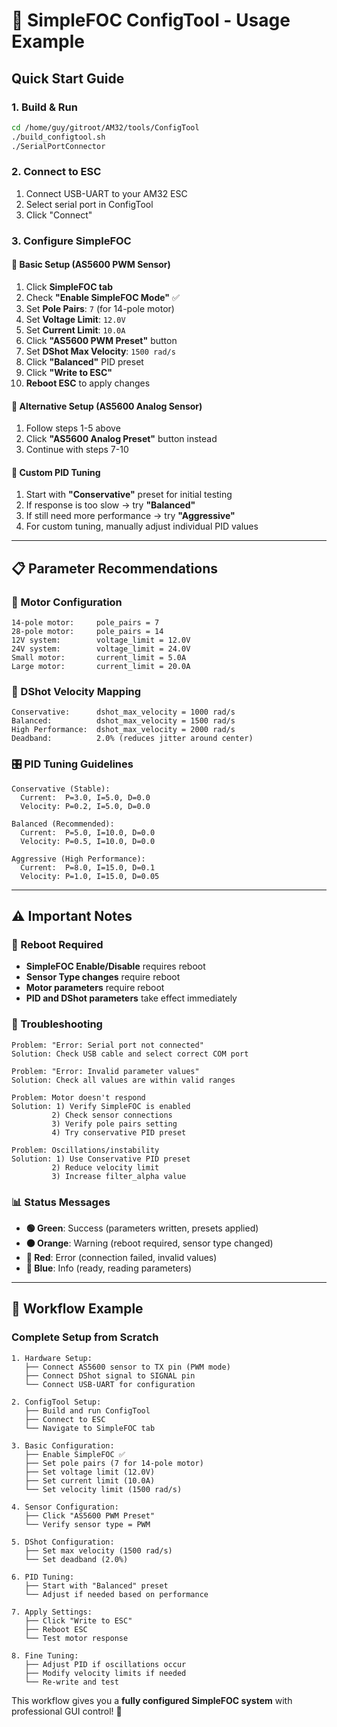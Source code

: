 # 🚀 SimpleFOC ConfigTool - Usage Example

## **Quick Start Guide**

### **1. Build & Run**
```bash
cd /home/guy/gitroot/AM32/tools/ConfigTool
./build_configtool.sh
./SerialPortConnector
```

### **2. Connect to ESC**
1. Connect USB-UART to your AM32 ESC
2. Select serial port in ConfigTool
3. Click "Connect"

### **3. Configure SimpleFOC**

#### **🎯 Basic Setup (AS5600 PWM Sensor)**
1. Click **SimpleFOC tab**
2. Check **"Enable SimpleFOC Mode"** ✅
3. Set **Pole Pairs**: `7` (for 14-pole motor)
4. Set **Voltage Limit**: `12.0V`
5. Set **Current Limit**: `10.0A`
6. Click **"AS5600 PWM Preset"** button
7. Set **DShot Max Velocity**: `1500 rad/s`
8. Click **"Balanced"** PID preset
9. Click **"Write to ESC"**
10. **Reboot ESC** to apply changes

#### **🎯 Alternative Setup (AS5600 Analog Sensor)**
1. Follow steps 1-5 above
2. Click **"AS5600 Analog Preset"** button instead
3. Continue with steps 7-10

#### **🎯 Custom PID Tuning**
1. Start with **"Conservative"** preset for initial testing
2. If response is too slow → try **"Balanced"**
3. If still need more performance → try **"Aggressive"**
4. For custom tuning, manually adjust individual PID values

---

## **📋 Parameter Recommendations**

### **🔧 Motor Configuration**
```
14-pole motor:     pole_pairs = 7
28-pole motor:     pole_pairs = 14
12V system:        voltage_limit = 12.0V
24V system:        voltage_limit = 24.0V
Small motor:       current_limit = 5.0A
Large motor:       current_limit = 20.0A
```

### **📡 DShot Velocity Mapping**
```
Conservative:      dshot_max_velocity = 1000 rad/s
Balanced:          dshot_max_velocity = 1500 rad/s
High Performance:  dshot_max_velocity = 2000 rad/s
Deadband:          2.0% (reduces jitter around center)
```

### **🎛️ PID Tuning Guidelines**
```
Conservative (Stable):
  Current:  P=3.0, I=5.0, D=0.0
  Velocity: P=0.2, I=5.0, D=0.0

Balanced (Recommended):
  Current:  P=5.0, I=10.0, D=0.0
  Velocity: P=0.5, I=10.0, D=0.0

Aggressive (High Performance):
  Current:  P=8.0, I=15.0, D=0.1
  Velocity: P=1.0, I=15.0, D=0.05
```

---

## **⚠️ Important Notes**

### **🔄 Reboot Required**
- **SimpleFOC Enable/Disable** requires reboot
- **Sensor Type changes** require reboot  
- **Motor parameters** require reboot
- **PID and DShot parameters** take effect immediately

### **🔧 Troubleshooting**
```
Problem: "Error: Serial port not connected"
Solution: Check USB cable and select correct COM port

Problem: "Error: Invalid parameter values"  
Solution: Check all values are within valid ranges

Problem: Motor doesn't respond
Solution: 1) Verify SimpleFOC is enabled
         2) Check sensor connections
         3) Verify pole pairs setting
         4) Try conservative PID preset

Problem: Oscillations/instability
Solution: 1) Use Conservative PID preset
         2) Reduce velocity limit
         3) Increase filter_alpha value
```

### **📊 Status Messages**
- **🟢 Green**: Success (parameters written, presets applied)
- **🟠 Orange**: Warning (reboot required, sensor type changed)  
- **🔴 Red**: Error (connection failed, invalid values)
- **🔵 Blue**: Info (ready, reading parameters)

---

## **🎯 Workflow Example**

### **Complete Setup from Scratch**
```
1. Hardware Setup:
   ├── Connect AS5600 sensor to TX pin (PWM mode)
   ├── Connect DShot signal to SIGNAL pin  
   └── Connect USB-UART for configuration

2. ConfigTool Setup:
   ├── Build and run ConfigTool
   ├── Connect to ESC
   └── Navigate to SimpleFOC tab

3. Basic Configuration:
   ├── Enable SimpleFOC ✅
   ├── Set pole pairs (7 for 14-pole motor)
   ├── Set voltage limit (12.0V)
   ├── Set current limit (10.0A)
   └── Set velocity limit (1500 rad/s)

4. Sensor Configuration:
   ├── Click "AS5600 PWM Preset"
   └── Verify sensor type = PWM

5. DShot Configuration:
   ├── Set max velocity (1500 rad/s)
   └── Set deadband (2.0%)

6. PID Tuning:
   ├── Start with "Balanced" preset
   └── Adjust if needed based on performance

7. Apply Settings:
   ├── Click "Write to ESC"
   ├── Reboot ESC
   └── Test motor response

8. Fine Tuning:
   ├── Adjust PID if oscillations occur
   ├── Modify velocity limits if needed
   └── Re-write and test
```

This workflow gives you a **fully configured SimpleFOC system** with professional GUI control! 🎉
